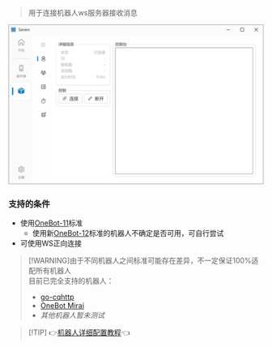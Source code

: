 
>用于连接机器人ws服务器接收消息

![机器人](../imgs/bot.png)

### 支持的条件

- 使用[OneBot-11](https://github.com/botuniverse/onebot-11)标准
  - 使用新[OneBot-12](https://12.onebot.dev/)标准的机器人不确定是否可用，可自行尝试
- 可使用WS正向连接

>[!WARNING]由于不同机器人之间标准可能存在差异，不一定保证100%适配所有机器人  
>目前已完全支持的机器人：
>
>- [go-cqhttp](https://github.com/Mrs4s/go-cqhttp)
>- [OneBot Mirai](https://github.com/yyuueexxiinngg/onebot-kotlin)  
>- *其他机器人暂未测试*

>[!TIP] 👉[机器人详细配置教程](Tutorial/Bot.md)👈
